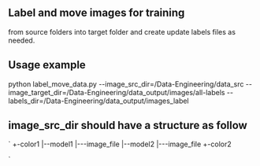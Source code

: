 ## Label and move images for training
from source folders into target folder and create update labels files as needed.


## Usage example
python label_move_data.py --image_src_dir=/Data-Engineering/data_src --image_target_dir=/Data-Engineering/data_output/images/all-labels --labels_dir=/Data-Engineering/data_output/images_label

## image_src_dir should have a structure as follow
`
+-color1
 |--model1
   |---image_file
 |--model2
   |---image_file
+-color2

`
